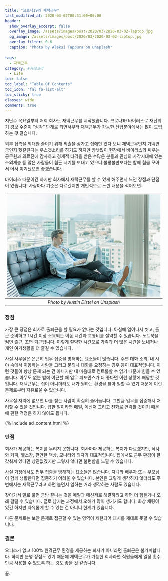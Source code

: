 ```yaml
---
title: "코로나19와 재택근무"
last_modified_at: 2020-03-02T00:31:00+00:00
header:
  show_overlay_excerpt: false
  overlay_image: /assets/images/post/2020/03/2020-03-02-laptop.jpg
  og_image: /assets/images/post/2020/03/2020-03-02-laptop.jpg
  overlay_filter: 0.6
  caption: "Photo by Aleksi Tappura on Unsplash"
  
tags:
  - 재택근무
category: #카테고리
  - Life
toc: false
toc_label: "Table Of Contents"
toc_icon: "fal fa-list-alt"
toc_sticky: true
classes: wide
comments: true
---
```




지난주 목요일부터 저희 회사도 재택근무를 시작했습니다. 코로나19 바이러스로 재난위기 경보 수준이 “심각” 단계로 되면서부터 재택근무가 가능한 산업분야에서는 많이 도입하는 것 같습니다.

외부 접촉을 최대한 줄이기 위해 외출을 삼가고 집에만 있다 보니 재택근무인지 가택연금인지 헷갈린다는 우스갯소리를 하기도 하지만 밤낮없이 현장에서 바이러스와 싸우는 공무원과 의료진에 감사하고 경제적 타격을 받은 수많은 분들과 관심의 사각지대에 있는 소외계층 등 많은 사람들이 힘든 시기를 보내고 있으니 불평불만보다는 함께 힘을 모아서 어서 이겨냈으면 좋겠습니다.

바이러스 때문이긴 하지만 회사에서 재택근무를 할 수 있게 해주면서 느낀 장점과 단점이 있습니다. 사람마다 기준은 다르겠지만 개인적으로 느낀 내용을 적어보면..

| ![2020-03-02-laptop2.jpg](https://raw.githubusercontent.com/kapentaz/kapentaz.github.io/master/assets/images/post/2020/03/2020-03-02-laptop2.jpg) | 
|:--:| 
| *Photo by Austin Distel on Unsplash* |

### 장점
가장 큰 장점은 회사로 출퇴근을 할 필요가 없다는 것입니다. 아침에 일어나서 씻고, 출근 준비하고 1시간 이상 소요되는 이동 시간과 교통비를 절약할 수 있습니다. 노트북을 켜면 출근, 끄면 퇴근입니다. 이렇게 절약한 시간으로 가족과 더 많은 시간을 보내거나 개인 여가생활을 더 즐길 수 있습니다.

사실 사무실은 은근히 업무 집중을 방해하는 요소들이 많습니다. 주변 대화 소리, 내 시야 속에서 이동하는 사람들 그리고 문의나 대화를 요청하는 경우 등이 대표적입니다. 이런 것들이 항상 문제 되는 건 아니지만 내 마음대로 컨트롤할 수 없기 때문에 힘들 수 있습니다. 아무도 없는 밤에 야근할 때 업무 퍼포먼스가 더 좋다면 이런 상황에 해당할 것입니다. 재택근무는 집이 아니더라도 내가 원하는 환경을 찾아 일할 수 있기 때문에 이런 문제로부터 자유로울 수 있습니다.

사무실 자리에 없으면 나를 찾는 사람이 확실히 줄어듭니다. 그만큼 업무를 집중해서 처리할 수 있을 것입니다. 급한 일이라면 메일, 메신저 그리고 전화로 연락할 것이기 때문에 괜한 걱정은 하지 않아도 됩니다.


{% include ad_content.html %}

### 단점

회사가 제공하는 복지를 누리지 못합니다. 회사마다 제공하는 복지가 다르겠지만, 식사와 커피, 헬스장, 편안한 책상, 모니터와 의자가 대표적입니다. 집에서도 근무 환경이 잘 갖춰져 있다면 상관없겠지만 그렇지 않다면 불편함을 느낄 수 있습니다.

사실 가정에서도 업무 집중을 방해하는 요소들은 많습니다. 자녀와 배우자 또는 부모님이 함께 생활한다면 집중하기 어려울 수 있습니다. 본인은 그렇게 생각하지 않더라도 주변에서는 재택근무라고 하면 놀면서 일하는 거라 생각하는 사람도 있습니다.

찾아가서 말로 풀면 금방 끝나는 것을 메일과 메신저로 해결하려고 하면 더 힘들거나 오래 걸릴 수 있습니다. 글로 남기는 과정에서 오해가 많이 생기기도 합니다. 화상 채팅이 있긴 하지만 자유롭게 할 수 있는 건 아니니 한계가 있습니다.

다른 문제로는 보안 문제로 접근할 수 있는 영역이 제한되어 대처를 제대로 못할 수 있습니다.


### 결론
오피스가 없고 100% 원격근무 환경을 제공하는 회사가 아니라면 출퇴근은 불가피합니다. 하지만 분명 장점도 있기 때문에 재택근무가 가능한 회사라면 직원들에게 일정 횟수만큼 사용할 수 있도록 하는 것도 좋을 것 같습니다.

끝.